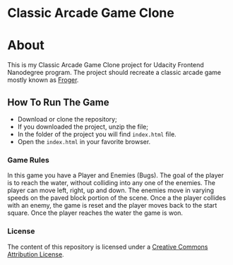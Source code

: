 Classic Arcade Game Clone
===============================

# About
This is my Classic Arcade Game Clone project for Udacity Frontend Nanodegree program. The project should recreate a classic arcade game mostly known as [Froger](https://en.wikipedia.org/wiki/Frogger).

## How To Run The Game

- Download or clone the repository;
- If you downloaded the project, unzip the file;
- In the folder of the project you will find `index.html` file.
- Open the `index.html` in your favorite browser.

### Game Rules

In this game you have a Player and Enemies (Bugs). The goal of the player is to reach the water, without colliding into any one of the enemies. The player can move left, right, up and down. The enemies move in varying speeds on the paved block portion of the scene. Once a the player collides with an enemy, the game is reset and the player moves back to the start square. Once the player reaches the water the game is won.

### License
The content of this repository is licensed under a [Creative Commons Attribution License](https://choosealicense.com/licenses/mit/).

